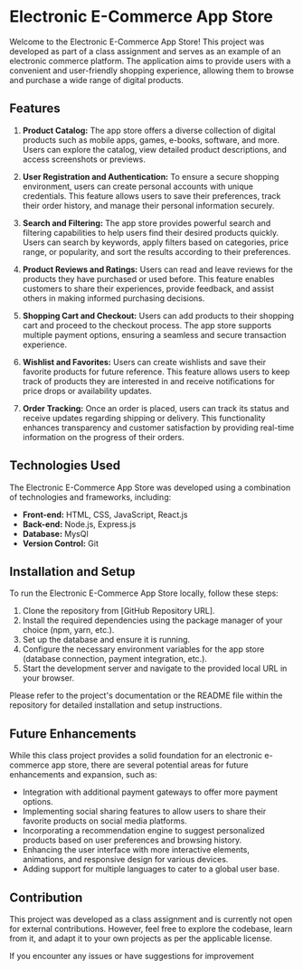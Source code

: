# Electronic E-Commerce App Store

Welcome to the Electronic E-Commerce App Store! This project was developed as part of a class assignment and serves as an example of an electronic commerce platform. The application aims to provide users with a convenient and user-friendly shopping experience, allowing them to browse and purchase a wide range of digital products.

## Features

1. **Product Catalog:** The app store offers a diverse collection of digital products such as mobile apps, games, e-books, software, and more. Users can explore the catalog, view detailed product descriptions, and access screenshots or previews.

2. **User Registration and Authentication:** To ensure a secure shopping environment, users can create personal accounts with unique credentials. This feature allows users to save their preferences, track their order history, and manage their personal information securely.

3. **Search and Filtering:** The app store provides powerful search and filtering capabilities to help users find their desired products quickly. Users can search by keywords, apply filters based on categories, price range, or popularity, and sort the results according to their preferences.

4. **Product Reviews and Ratings:** Users can read and leave reviews for the products they have purchased or used before. This feature enables customers to share their experiences, provide feedback, and assist others in making informed purchasing decisions.

5. **Shopping Cart and Checkout:** Users can add products to their shopping cart and proceed to the checkout process. The app store supports multiple payment options, ensuring a seamless and secure transaction experience.

6. **Wishlist and Favorites:** Users can create wishlists and save their favorite products for future reference. This feature allows users to keep track of products they are interested in and receive notifications for price drops or availability updates.

7. **Order Tracking:** Once an order is placed, users can track its status and receive updates regarding shipping or delivery. This functionality enhances transparency and customer satisfaction by providing real-time information on the progress of their orders.

## Technologies Used

The Electronic E-Commerce App Store was developed using a combination of technologies and frameworks, including:

- **Front-end:** HTML, CSS, JavaScript, React.js
- **Back-end:** Node.js, Express.js
- **Database:** MysQl
- **Version Control:** Git

## Installation and Setup

To run the Electronic E-Commerce App Store locally, follow these steps:

1. Clone the repository from [GitHub Repository URL].
2. Install the required dependencies using the package manager of your choice (npm, yarn, etc.).
3. Set up the database and ensure it is running.
4. Configure the necessary environment variables for the app store (database connection, payment integration, etc.).
5. Start the development server and navigate to the provided local URL in your browser.

Please refer to the project's documentation or the README file within the repository for detailed installation and setup instructions.

## Future Enhancements

While this class project provides a solid foundation for an electronic e-commerce app store, there are several potential areas for future enhancements and expansion, such as:

- Integration with additional payment gateways to offer more payment options.
- Implementing social sharing features to allow users to share their favorite products on social media platforms.
- Incorporating a recommendation engine to suggest personalized products based on user preferences and browsing history.
- Enhancing the user interface with more interactive elements, animations, and responsive design for various devices.
- Adding support for multiple languages to cater to a global user base.

## Contribution

This project was developed as a class assignment and is currently not open for external contributions. However, feel free to explore the codebase, learn from it, and adapt it to your own projects as per the applicable license.

If you encounter any issues or have suggestions for improvement
